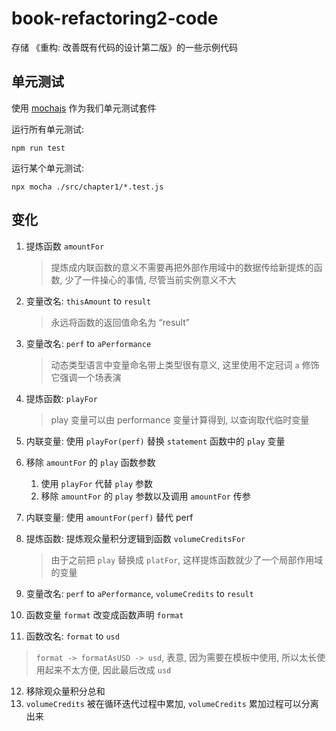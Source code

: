 # book-refactoring2-code

存储 《重构: 改善既有代码的设计第二版》的一些示例代码  


## 单元测试

使用 [mochajs](https://mochajs.org/) 作为我们单元测试套件  

运行所有单元测试:  
```
npm run test
```  

运行某个单元测试:   
```
npx mocha ./src/chapter1/*.test.js
```

## 变化

1. 提炼函数 `amountFor`  
   > 提炼成内联函数的意义不需要再把外部作用域中的数据传给新提炼的函数, 少了一件操心的事情, 尽管当前实例意义不大
2. 变量改名: `thisAmount` to `result`  
   > 永远将函数的返回值命名为 “result”  
3. 变量改名: `perf` to `aPerformance`  
   > 动态类型语言中变量命名带上类型很有意义, 这里使用不定冠词 `a` 修饰它强调一个场表演  
4. 提炼函数: `playFor`  
   > play 变量可以由 performance 变量计算得到, 以查询取代临时变量  
5. 内联变量: 使用 `playFor(perf)` 替换 `statement` 函数中的 `play` 变量  
6. 移除 `amountFor` 的 `play` 函数参数  
   1. 使用 `playFor` 代替 `play` 参数  
   2. 移除 `amountFor` 的 `play` 参数以及调用 `amountFor` 传参  

7. 内联变量: 使用 `amountFor(perf)` 替代 perf  
8. 提炼函数: 提炼观众量积分逻辑到函数 `volumeCreditsFor`   
   > 由于之前把 `play` 替换成 `platFor`, 这样提炼函数就少了一个局部作用域的变量  

9. 变量改名: `perf` to `aPerformance`, `volumeCredits` to `result`  
10. 函数变量 `format` 改变成函数声明 `format`  
11. 函数改名: `format` to `usd`  
  > `format -> formatAsUSD -> usd`, 表意, 因为需要在模板中使用, 所以太长使用起来不太方便, 因此最后改成 `usd`  
12. 移除观众量积分总和  
  1. `volumeCredits` 被在循环迭代过程中累加,  `volumeCredits` 累加过程可以分离出来   　